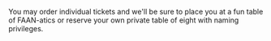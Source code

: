 You may order individual tickets and we'll be sure to place you at a fun table of FAAN-atics or reserve your own private table of eight with naming privileges.
